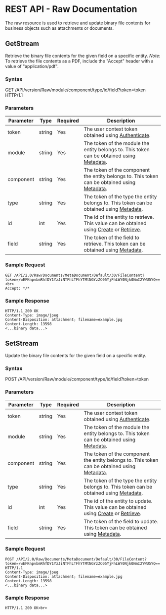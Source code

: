 # REST API - Raw Documentation

The raw resource is used to retrieve and update binary file contents for business objects such as attachments or documents.

## GetStream

Retrieve the binary file contents for the given field on a specific entity.
 _Note:_ To retrieve the file contents as a PDF, include the "Accept" header with a value of "application/pdf".

### Syntax

GET /API/version/Raw/module/component/type/id/field?token=token HTTP/1.1

### Parameters

| Parameter | Type | Required | Description |
| --- | --- | --- | --- |
| token | string | Yes | The user context token obtained using [Authenticate](Security.md#authenticate). |
| module | string | Yes | The token of the module the entity belongs to.  This token can be obtained using [Metadata](meta.html). |
| component | string | Yes | The token of the component the entity belongs to.  This token can be obtained using [Metadata](meta.html). |
| type | string | Yes | The token of the type the entity belongs to.  This token can be obtained using [Metadata](meta.html). |
| id | int | Yes | The id of the entity to retrieve. This value can be obtained using [Create](data.html#Create) or [Retrieve](data.html#Retrieve). |
| field | string | Yes | The token of the field to retrieve. This token can be obtained using [Metadata](meta.html). |

### Sample Request
```
GET /API/2.0/Raw/Documents/MetaDocument/Default/30/FileContent?token=/wEFKnpvbmRhfDY1YzJiNTFhLTFhYTMtNGYzZC05YjFhLWY0Njk0NmI2YWU5YQ==<br>
Accept: */*
```
### Sample Response
```
HTTP/1.1 200 OK
Content-Type: image/jpeg
Content-Disposition: attachment; filename=example.jpg
Content-Length: 13598
<...binary data...>
```
## SetStream

Update the binary file contents for the given field on a specific entity.

### Syntax

POST /API/version/Raw/module/component/type/id/field?token=token

### Parameters

| Parameter | Type | Required | Description |
| --- | --- | --- | --- |
| token | string | Yes | The user context token obtained using [Authenticate](Security.md#authenticate). |
| module | string | Yes | The token of the module the entity belongs to.  This token can be obtained using [Metadata](meta.html). |
| component | string | Yes | The token of the component the entity belongs to.  This token can be obtained using [Metadata](meta.html). |
| type | string | Yes | The token of the type the entity belongs to.  This token can be obtained using [Metadata](meta.html). |
| id | int | Yes | The id of the entity to update. This value can be obtained using [Create](data.html#Create) or [Retrieve](data.html#Retrieve). |
| field | string | Yes | The token of the field to update. This token can be obtained using [Metadata](meta.html). |

### Sample Request
```
POST /API/2.0/Raw/Documents/MetaDocument/Default/30/FileContent?token=/wEFKnpvbmRhfDY1YzJiNTFhLTFhYTMtNGYzZC05YjFhLWY0Njk0NmI2YWU5YQ== HTTP/1.1
Content-Type: image/jpeg
Content-Disposition: attachment; filename=example.jpg
Content-Length: 13598
<...binary data...>
```
### Sample Response
```
HTTP/1.1 200 OK<br>
```
